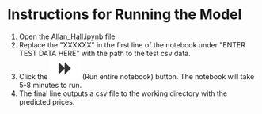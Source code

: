 # Instructions for Running the Model

1. Open the Allan_Hall.ipynb file
2. Replace the "XXXXXX" in the first line of the notebook under "ENTER TEST DATA HERE" with the path to the test csv data. 
3. Click the ![run_notebook](./images/Run_Notebook.png) (Run entire notebook) button.  The notebook will take 5-8 minutes to run.  
4. The final line outputs a csv file to the working directory with the predicted prices.